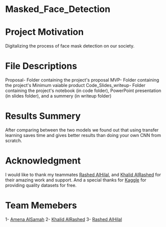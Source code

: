 # Masked_Face_Detection


# Project Motivation
Digitalizing the process of face mask detection on our society.

# File Descriptions
Proposal- Folder containing the project's proposal
MVP- Folder containing the project's Minimum vaiable product
Code_Slides_writeup- Folder containing the project's notebook (in code folder), PowerPoint presentation (in slides folder), and a summery (in writeup folder)


# Results Summery
After comparing between the two models we found out that using transfer learning saves time and gives better results than doing your own CNN from scratch.


# Acknowledgment
I would like to thank my teammates [Rashed AlHilal](https://github.com/R3Z96), and [Khalid AlRashed](https://github.com/KhalidSaleh98) for their amazing work and support.
And a special thanks for [Kaggle](https://www.kaggle.com/ashishjangra27/face-mask-12k-images-dataset) for providing quality datasets for free.

# Team Memebers
1- [Amena AlSamah](https://github.com/Amena-ss)
2- [Khalid AlRashed](https://github.com/KhalidSaleh98)
3- [Rashed AlHilal](https://github.com/R3Z96)
